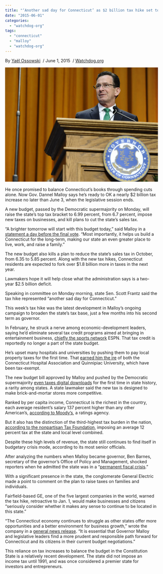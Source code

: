 ```yaml
---
title: "‘Another sad day for Connecticut’ as $2 billion tax hike set to pass"
date: "2015-06-01"
categories: 
  - "watchdog-org"
tags: 
  - "connecticut"
  - "malloy"
  - "watchdog-org"
---
```


By [Yaël Ossowski](http://watchdog.org/author/yael/ "Posts by Yaël Ossowski")  / June 1, 2015  / [Watchdog.org](http://watchdog.org/222054/sad-day-for-connecticut/)

![image](images/tumblr_inline_npalm0gCXR1qdn1ny_540.jpg)

He once promised to balance Connecticut’s books through spending cuts alone. Now Gov. Dannel Malloy says he’s ready to OK a nearly $2 billion tax increase no later than June 3, when the legislative session ends.

A new budget, passed by the Democratic supermajority on Monday, will raise the state’s top tax bracket to 6.99 percent, from 6.7 percent, impose new taxes on businesses, and kill plans to cut the state’s sales tax.

“A brighter tomorrow will start with this budget today,” said Malloy in a [statement a day before the final vote](http://www.governor.ct.gov/malloy/cwp/view.asp?Q=566452&A=4010). “Most importantly, it helps us build a Connecticut for the long-term, making our state an even greater place to live, work, and raise a family.”

The new budget also kills a plan to reduce the state’s sales tax in October, from 6.35 to 5.85 percent. Along with the new tax hikes, Connecticut residents are expected to fork over $1.8 billion more in taxes in the next year.

Lawmakers hope it will help close what the administration says is a two-year $2.5 billion deficit.

Speaking in committee on Monday morning, state Sen. Scott Frantz said the tax hike represented “another sad day for Connecticut.”

This week’s tax hike was the latest development in Malloy’s ongoing campaign to broaden the state’s tax base, just a few months into his second term as governor.

In February, he struck a nerve among economic-development leaders, saying he’d eliminate several tax credit programs aimed at bringing in entertainment business, [chiefly the sports network](http://www.centralctcommunications.com/bristolpress/news/article_e34dd0c2-bfb3-11e4-bcc8-4fd9c026fe97.html) ESPN. That tax credit is reportedly no longer a part of the state budget.

He’s upset many hospitals and universities by pushing them to pay local property taxes for the first time. That [earned him the ire](http://www.nbcconnecticut.com/news/local/Malloy-Hospitals-at-Odds-Over-Local-Tax-Bill-298803521.html) of both the Connecticut Hospital Association and Quinnipiac University, which have been tax-exempt.

The new budget bill approved by Malloy and pushed by the Democratic supermajority [even taxes digital downloads](http://www.ct.org/tax-on-digital-downloads/) for the first time in state history, a rarity among states. A state lawmaker said the new tax is designed to make brick-and-mortar stores more competitive.

Ranked by per capita income, Connecticut is the richest in the country, each average resident’s salary 137 percent higher than any other American’s, [according to Moody’s](https://www.moodys.com/research/Moodys-assigns-Aa3-to-the-Connecticut-Higher-Education-Supplemental-Loan--PR_326353), a ratings agency.

But it also has the distinction of the third-highest tax burden in the nation, [according to the nonpartisan Tax Foundation](http://taxfoundation.org/state-tax-climate/connecticut), imposing an average 12 percent tax at the state and local level combined.

Despite these high levels of revenue, the state still continues to find itself in budgetary crisis mode, according to its most senior officials.

After analyzing the numbers when Malloy became governor, Ben Barnes, secretary of the governor’s Office of Policy and Management, shocked reporters when he admitted the state was in a “[permanent fiscal crisis](http://www.google.at/url?sa=t&rct=j&q=&esrc=s&source=web&cd=1&cad=rja&uact=8&ved=0CCUQFjAA&url=http%3A%2F%2Fwww.courant.com%2Fopinion%2Fop-ed%2Fhc-op-rennie-malloy-overlooked-fiscal-crisis-1123-20141120-column.html&ei=c7VsVfnzGMmsU9PJgtgI&usg=AFQjCNFeYJx0fPytgGrj1thS-cLTM0PCJw&sig2=iVfM8Xa2OFFK4HLVYg6PBQ).”

With a significant presence in the state, the conglomerate General Electric made a point to comment on the plan to raise taxes on families and individuals.

Fairfield-based GE, one of the five largest companies in the world, warned the tax hike, retroactive to Jan. 1, would make businesses and citizens “seriously consider whether it makes any sense to continue to be located in this state.”

“The Connecticut economy continues to struggle as other states offer more opportunities and a better environment for business growth,” wrote the company in a [general news release](http://www.nasdaq.com/article/ge-issues-statement-on-potential-increase-to-connecticut-taxes-20150601-00848). “It is essential that Governor Malloy and legislative leaders find a more prudent and responsible path forward for Connecticut and its citizens in their current budget negotiations.”

This reliance on tax increases to balance the budget in the Constitution State is a relatively recent development. The state did not impose an income tax until 1991, and was once considered a premier state for investors and entrepreneurs.
